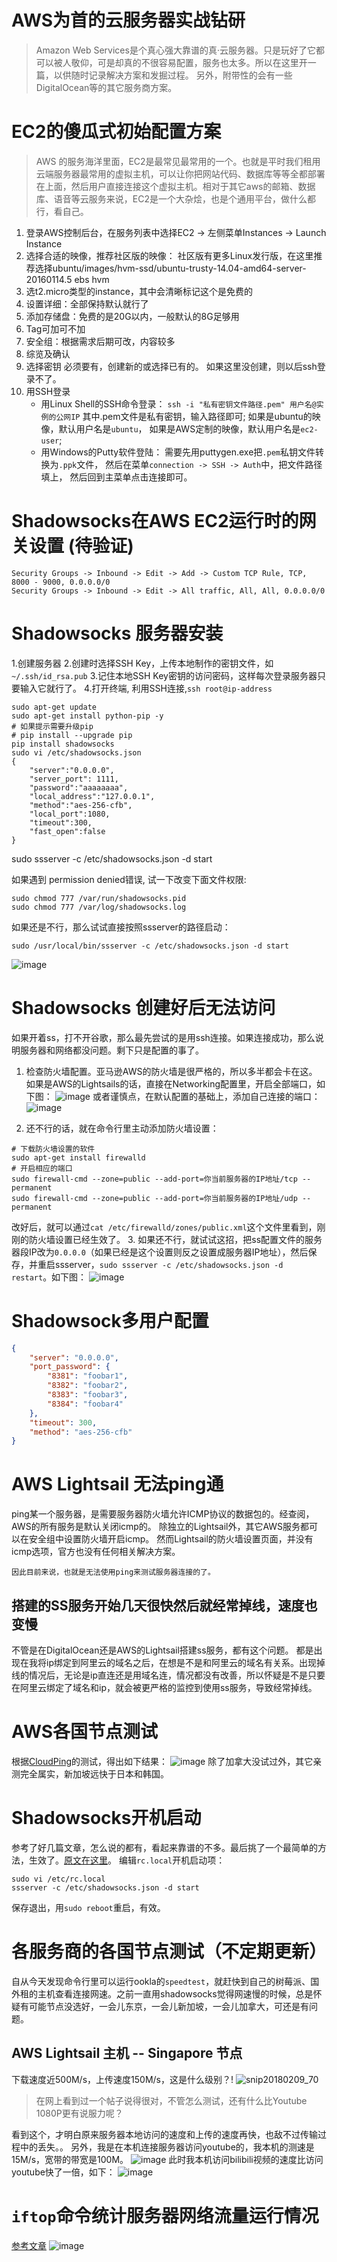 # AWS为首的云服务器实战钻研
> Amazon Web Services是个真心强大靠谱的真·云服务器。只是玩好了它都可以被人敬仰，可是却真的不很容易配置，服务也太多。所以在这里开一篇，以供随时记录解决方案和发掘过程。
另外，附带性的会有一些DigitalOcean等的其它服务商方案。





# EC2的傻瓜式初始配置方案
> AWS 的服务海洋里面，EC2是最常见最常用的一个。也就是平时我们租用云端服务器最常用的虚拟主机，可以让你把网站代码、数据库等等全都部署在上面，然后用户直接连接这个虚拟主机。相对于其它aws的邮箱、数据库、语音等云服务来说，EC2是一个大杂烩，也是个通用平台，做什么都行，看自己。

1. 登录AWS控制后台，在服务列表中选择EC2 -> 左侧菜单Instances -> Launch Instance
2. 选择合适的映像，推荐社区版的映像：
   社区版有更多Linux发行版，在这里推荐选择ubuntu/images/hvm-ssd/ubuntu-trusty-14.04-amd64-server-20160114.5 ebs hvm
3. 选t2.micro类型的instance，其中会清晰标记这个是免费的
4. 设置详细：全部保持默认就行了
5. 添加存储盘：免费的是20G以内，一般默认的8G足够用
6. Tag可加可不加
7. 安全组：根据需求后期可改，内容较多
8. 综览及确认
9. 选择密钥
   必须要有，创建新的或选择已有的。
   如果这里没创建，则以后ssh登录不了。
10. 用SSH登录
    - 用Linux Shell的SSH命令登录：
      `ssh -i "私有密钥文件路径.pem" 用户名@实例的公网IP`
      其中.pem文件是私有密钥，输入路径即可;
      如果是ubuntu的映像，默认用户名是`ubuntu`，
      如果是AWS定制的映像，默认用户名是`ec2-user`;
    - 用Windows的Putty软件登陆：
      需要先用puttygen.exe把`.pem`私钥文件转换为`.ppk`文件，
      然后在菜单`connection -> SSH -> Auth`中，把文件路径填上，
      然后回到主菜单点击连接即可。





# Shadowsocks在AWS EC2运行时的网关设置 (待验证)
```
Security Groups -> Inbound -> Edit -> Add -> Custom TCP Rule, TCP, 8000 - 9000, 0.0.0.0/0
Security Groups -> Inbound -> Edit -> All traffic, All, All, 0.0.0.0/0
```





# Shadowsocks 服务器安装

1.创建服务器
2.创建时选择SSH Key，上传本地制作的密钥文件，如`~/.ssh/id_rsa.pub`
3.记住本地SSH Key密钥的访问密码，这样每次登录服务器只要输入它就行了。
4.打开终端, 利用SSH连接,`ssh root@ip-address`
```shell
sudo apt-get update
sudo apt-get install python-pip -y
# 如果提示需要升级pip
# pip install --upgrade pip
pip install shadowsocks
sudo vi /etc/shadowsocks.json
{
    "server":"0.0.0.0",
    "server_port": 1111,
    "password":"aaaaaaaa",
    "local_address":"127.0.0.1",
    "method":"aes-256-cfb",
    "local_port":1080,
    "timeout":300,
    "fast_open":false
}
```

sudo ssserver -c /etc/shadowsocks.json -d start

如果遇到 permission denied错误, 试一下改变下面文件权限:
```shell
sudo chmod 777 /var/run/shadowsocks.pid
sudo chmod 777 /var/log/shadowsocks.log
```
如果还是不行，那么试试直接按照ssserver的路径启动：
```
sudo /usr/local/bin/ssserver -c /etc/shadowsocks.json -d start
```
![image](https://user-images.githubusercontent.com/14041622/35665785-835dfcf6-0762-11e8-9d84-d730cec37146.png)






# Shadowsocks 创建好后无法访问
如果开着ss，打不开谷歌，那么最先尝试的是用ssh连接。如果连接成功，那么说明服务器和网络都没问题。剩下只是配置的事了。
1. 检查防火墙配置。亚马逊AWS的防火墙是很严格的，所以多半都会卡在这。
如果是AWS的Lightsails的话，直接在Networking配置里，开启全部端口，如下图：
![image](https://user-images.githubusercontent.com/14041622/35667037-20aa38cc-0767-11e8-814e-504fae373de4.png)
或者谨慎点，在默认配置的基础上，添加自己连接的端口：
![image](https://user-images.githubusercontent.com/14041622/35765788-323cf50c-0906-11e8-8031-897d4264767f.png)

2. 还不行的话，就在命令行里主动添加防火墙设置：
```shell
# 下载防火墙设置的软件
sudo apt-get install firewalld
# 开启相应的端口
sudo firewall-cmd --zone=public --add-port=你当前服务器的IP地址/tcp --permanent
sudo firewall-cmd --zone=public --add-port=你当前服务器的IP地址/udp --permanent
```
改好后，就可以通过`cat /etc/firewalld/zones/public.xml`这个文件里看到，刚刚的防火墙设置已经生效了。
3. 如果还不行，就试试这招，把ss配置文件的服务器段IP改为`0.0.0.0`（如果已经是这个设置则反之设置成服务器IP地址），然后保存，并重启ssserver，`sudo ssserver -c /etc/shadowsocks.json -d restart`。如下图：
![image](https://user-images.githubusercontent.com/14041622/35667184-a97dc4d4-0767-11e8-9ea7-eff766e65dd8.png)






# Shadowsock多用户配置

```json
{
    "server": "0.0.0.0",
    "port_password": {
        "8381": "foobar1",
        "8382": "foobar2",
        "8383": "foobar3",
        "8384": "foobar4"
    },
    "timeout": 300,
    "method": "aes-256-cfb"
}
```





# AWS Lightsail 无法ping通
ping某一个服务器，是需要服务器防火墙允许ICMP协议的数据包的。经查阅，AWS的所有服务是默认关闭icmp的。
除独立的Lightsail外，其它AWS服务都可以在安全组中设置防火墙开启icmp。
然而Lightsail的防火墙设置页面，并没有icmp选项，官方也没有任何相关解决方案。

    因此目前来说，也就是无法使用ping来测试服务器连接的了。





## 搭建的SS服务开始几天很快然后就经常掉线，速度也变慢
不管是在DigitalOcean还是AWS的Lightsail搭建ss服务，都有这个问题。
都是出现在我将ip绑定到阿里云的域名之后，在想是不是和阿里云的域名有关系。出现掉线的情况后，无论是ip直连还是用域名连，情况都没有改善，所以怀疑是不是只要在阿里云绑定了域名和ip，就会被更严格的监控到使用ss服务，导致经常掉线。





# AWS各国节点测试
根据[CloudPing](http://www.cloudping.info/)的测试，得出如下结果：
![image](https://user-images.githubusercontent.com/14041622/35795505-50bc8f6c-0a94-11e8-89fa-e8f589be259c.png)
除了加拿大没试过外，其它亲测完全属实，新加坡远快于日本和韩国。





# Shadowsocks开机启动
参考了好几篇文章，怎么说的都有，看起来靠谱的不多。最后挑了一个最简单的方法，生效了。[原文在这里](https://www.zybuluo.com/Hederahelix/note/245179)。
编辑`rc.local`开机启动项：
```
sudo vi /etc/rc.local
ssserver -c /etc/shadowsocks.json -d start
```
保存退出，用`sudo reboot`重启，有效。





# 各服务商的各国节点测试（不定期更新）
自从今天发现命令行里可以运行ookla的`speedtest`，就赶快到自己的树莓派、国外租的主机查看连接网速。之前一直用shadowsocks觉得网速慢的时候，总是怀疑有可能节点没选好，一会儿东京，一会儿新加坡，一会儿加拿大，可还是有问题。

## AWS Lightsail 主机 -- Singapore 节点
下载速度近500M/s，上传速度150M/s，这是什么级别？!
![snip20180209_70](https://user-images.githubusercontent.com/14041622/36030420-1d5b99f0-0de2-11e8-9037-0db28113f53d.png)

> 在网上看到过一个帖子说得很对，不管怎么测试，还有什么比Youtube 1080P更有说服力呢？

看到这个，才明白原来服务器本地访问的速度和上传的速度再快，也敌不过传输过程中的丢失。。
另外，我是在本机连接服务器访问youtube的，我本机的测速是15M/s，宽带的带宽是100M。
![image](https://user-images.githubusercontent.com/14041622/36031150-b886ea72-0de4-11e8-8675-781ab022ac76.png)
此时我本机访问bilibili视频的速度比访问youtube快了一倍，如下：
![image](https://user-images.githubusercontent.com/14041622/36031623-4f78fd70-0de6-11e8-8880-1898a79d7d1d.png)









# `iftop`命令统计服务器网络流量运行情况
[参考文章](https://segmentfault.com/a/1190000002797441)
![image](https://user-images.githubusercontent.com/14041622/36032772-0355e7ba-0dea-11e8-8014-b44463277bff.png)




